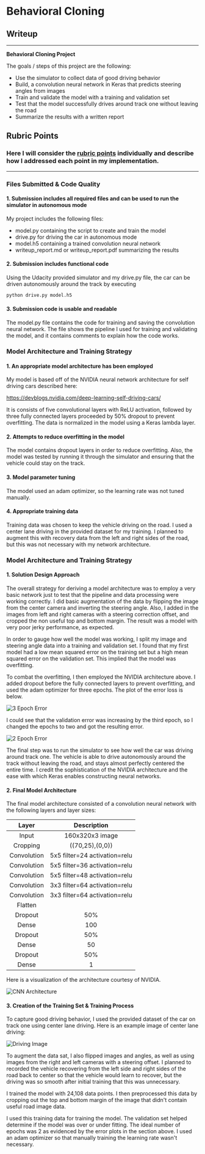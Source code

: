 # **Behavioral Cloning** 

## Writeup

---

**Behavioral Cloning Project**

The goals / steps of this project are the following:
* Use the simulator to collect data of good driving behavior
* Build, a convolution neural network in Keras that predicts steering angles from images
* Train and validate the model with a training and validation set
* Test that the model successfully drives around track one without leaving the road
* Summarize the results with a written report


[//]: # (Image References)

[image1]: ./examples/mse_2_epoch.png "2 Epoch Error"
[image2]: ./examples/mse_3_epoch.png "3 Epoch Error"
[image3]: ./examples/cnn-architecture.png "CNN Architecture"
[image4]: ./examples/driving_image.jpg "Driving Image"

## Rubric Points
### Here I will consider the [rubric points](https://review.udacity.com/#!/rubrics/432/view) individually and describe how I addressed each point in my implementation.  

---
### Files Submitted & Code Quality

#### 1. Submission includes all required files and can be used to run the simulator in autonomous mode

My project includes the following files:
* model.py containing the script to create and train the model
* drive.py for driving the car in autonomous mode
* model.h5 containing a trained convolution neural network 
* writeup_report.md or writeup_report.pdf summarizing the results

#### 2. Submission includes functional code
Using the Udacity provided simulator and my drive.py file, the car can be driven autonomously around the track by executing 
```sh
python drive.py model.h5
```

#### 3. Submission code is usable and readable

The model.py file contains the code for training and saving the convolution neural network. The file shows the pipeline I used for training and validating the model, and it contains comments to explain how the code works.

### Model Architecture and Training Strategy

#### 1. An appropriate model architecture has been employed

My model is based off of the NVIDIA neural network architecture for self driving cars described here:

https://devblogs.nvidia.com/deep-learning-self-driving-cars/

It is consists of five convolutional layers with ReLU activation, followed by three fully connected layers proceeded by 50% dropout to prevent overfitting.  The data is normalized in the model using a Keras lambda layer.

#### 2. Attempts to reduce overfitting in the model

The model contains dropout layers in order to reduce overfitting.   Also, the model was tested by running it through the simulator and ensuring that the vehicle could stay on the track.

#### 3. Model parameter tuning

The model used an adam optimizer, so the learning rate was not tuned manually.

#### 4. Appropriate training data

Training data was chosen to keep the vehicle driving on the road. I used a center lane driving in the provided dataset for my training.  I planned to augment this with recovery data from the left and right sides of the road, but this was not necessary with my network architecture.

### Model Architecture and Training Strategy

#### 1. Solution Design Approach

The overall strategy for deriving a model architecture was to employ a very basic network just to test that the pipeline and data processing were working correctly.  I did basic augmentation of the data by flipping the image from the center camera and inverting the steering angle.  Also, I added in the images from left and right cameras with a steering correction offset, and cropped the non useful top and bottom margin.  The result was a model with very poor jerky performance, as expected.

In order to gauge how well the model was working, I split my image and steering angle data into a training and validation set. I found that my first model had a low mean squared error on the training set but a high mean squared error on the validation set. This implied that the model was overfitting. 

To combat the overfitting, I then employed the NVIDIA architecture above.  I added dropout before the fully connected layers to prevent overfitting, and used the adam optimizer for three epochs.  The plot of the error loss is below.

![3 Epoch Error][image2]

I could see that the validation error was increasing by the third epoch, so I changed the epochs to two and got the resulting error.

![2 Epoch Error][image1]

The final step was to run the simulator to see how well the car was driving around track one. The vehicle is able to drive autonomously around the track without leaving the road, and stays almost perfectly centered the entire time.  I credit the sophistication of the NVIDIA architecture and the ease with which Keras enables constructing neural networks.

#### 2. Final Model Architecture

The final model architecture consisted of a convolution neural network with the following layers and layer sizes:

| Layer					| Description									|
|:---------------------:|:---------------------------------------------:|
| Input					| 160x320x3 image								|
| Cropping				| ((70,25),(0,0))								|
| Convolution			| 5x5 filter=24 activation=relu					|
| Convolution			| 5x5 filter=36 activation=relu					|
| Convolution			| 5x5 filter=48 activation=relu					|
| Convolution			| 3x3 filter=64 activation=relu					|
| Convolution			| 3x3 filter=64 activation=relu					|
| Flatten				|												|
| Dropout				| 50%											|
| Dense					| 100											|
| Dropout				| 50%											|
| Dense					| 50											|
| Dropout				| 50%											|
| Dense					| 1												|

Here is a visualization of the architecture courtesy of NVIDIA.

![CNN Architecture][image3]

#### 3. Creation of the Training Set & Training Process

To capture good driving behavior, I used the provided dataset of the car on track one using center lane driving. Here is an example image of center lane driving:

![Driving Image][image4]

To augment the data sat, I also flipped images and angles, as well as using images from the right and left cameras with a steering offset.  I planned to recorded the vehicle recovering from the left side and right sides of the road back to center so that the vehicle would learn to recover, but the driving was so smooth after initial training that this was unnecessary.

 I trained the model with 24,108 data points. I then preprocessed this data by cropping out the top and bottom margin of the image that didn't contain useful road image data.


I used this training data for training the model. The validation set helped determine if the model was over or under fitting. The ideal number of epochs was 2 as evidenced by the error plots in the section above.  I used an adam optimizer so that manually training the learning rate wasn't necessary.
